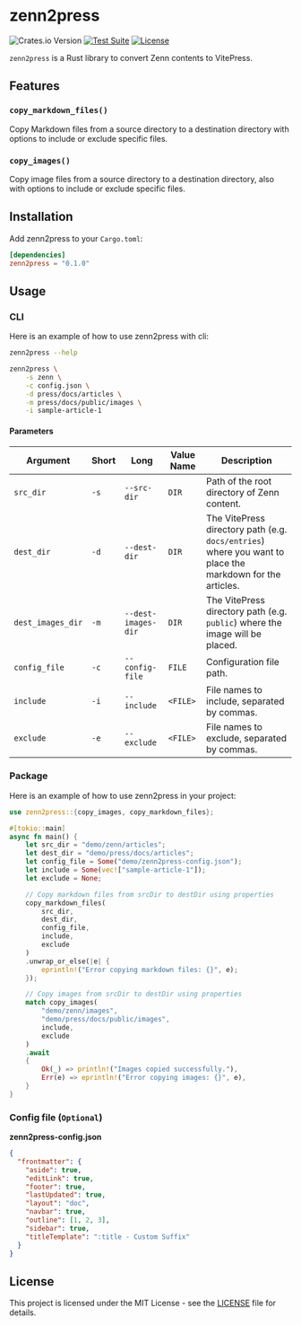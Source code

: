 # zenn2press

![Crates.io Version](https://img.shields.io/crates/v/zenn2press)
[![Test Suite](https://github.com/ryohidaka/zenn2press-rs/actions/workflows/test.yml/badge.svg)](https://github.com/ryohidaka/zenn2press-rs/actions/workflows/test.yml)
[![License](https://img.shields.io/badge/license-MIT-blue.svg)](https://opensource.org/licenses/MIT)

`zenn2press` is a Rust library to convert Zenn contents to VitePress.

## Features

### `copy_markdown_files()`

Copy Markdown files from a source directory to a destination directory with options to include or exclude specific files.

### `copy_images()`

Copy image files from a source directory to a destination directory, also with options to include or exclude specific files.

## Installation

Add zenn2press to your `Cargo.toml`:

```toml
[dependencies]
zenn2press = "0.1.0"
```

## Usage

### CLI

Here is an example of how to use zenn2press with cli:

```sh
zenn2press --help

zenn2press \
    -s zenn \
    -c config.json \
    -d press/docs/articles \
    -m press/docs/public/images \
    -i sample-article-1
```

#### Parameters

| Argument          | Short | Long                | Value Name | Description                                                                                               |
| ----------------- | ----- | ------------------- | ---------- | --------------------------------------------------------------------------------------------------------- |
| `src_dir`         | `-s`  | `--src-dir`         | `DIR`      | Path of the root directory of Zenn content.                                                               |
| `dest_dir`        | `-d`  | `--dest-dir`        | `DIR`      | The VitePress directory path (e.g. `docs/entries`) where you want to place the markdown for the articles. |
| `dest_images_dir` | `-m`  | `--dest-images-dir` | `DIR`      | The VitePress directory path (e.g. `public`) where the image will be placed.                              |
| `config_file`     | `-c`  | `--config-file`     | `FILE`     | Configuration file path.                                                                                  |
| `include`         | `-i`  | `--include`         | `<FILE>`   | File names to include, separated by commas.                                                               |
| `exclude`         | `-e`  | `--exclude`         | `<FILE>`   | File names to exclude, separated by commas.                                                               |

### Package

Here is an example of how to use zenn2press in your project:

```rust
use zenn2press::{copy_images, copy_markdown_files};

#[tokio::main]
async fn main() {
    let src_dir = "demo/zenn/articles";
    let dest_dir = "demo/press/docs/articles";
    let config_file = Some("demo/zenn2press-config.json");
    let include = Some(vec!["sample-article-1"]);
    let exclude = None;

    // Copy markdown files from srcDir to destDir using properties
    copy_markdown_files(
        src_dir,
        dest_dir,
        config_file,
        include,
        exclude
    )
    .unwrap_or_else(|e| {
        eprintln!("Error copying markdown files: {}", e);
    });

    // Copy images from srcDir to destDir using properties
    match copy_images(
        "demo/zenn/images",
        "demo/press/docs/public/images",
        include,
        exclude
    )
    .await
    {
        Ok(_) => println!("Images copied successfully."),
        Err(e) => eprintln!("Error copying images: {}", e),
    }
}
```

### Config file (`Optional`)

**zenn2press-config.json**

```json
{
  "frontmatter": {
    "aside": true,
    "editLink": true,
    "footer": true,
    "lastUpdated": true,
    "layout": "doc",
    "navbar": true,
    "outline": [1, 2, 3],
    "sidebar": true,
    "titleTemplate": ":title - Custom Suffix"
  }
}
```

## License

This project is licensed under the MIT License - see the [LICENSE](LICENSE) file for details.
